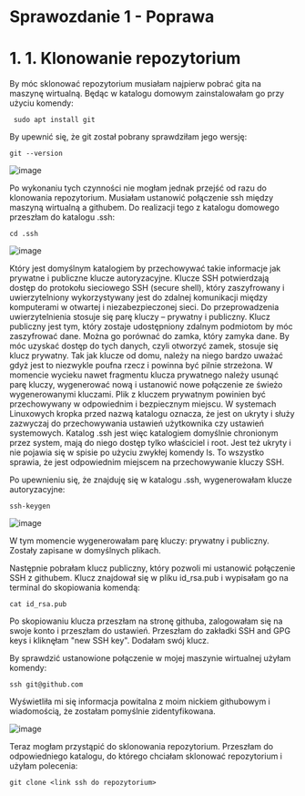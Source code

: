 # Sprawozdanie 1 - Poprawa

# 1. 1. Klonowanie repozytorium

By móc sklonować repozytorium musiałam najpierw pobrać gita na maszynę wirtualną. Będąc w katalogu domowym zainstalowałam go przy użyciu komendy:
```
 sudo apt install git
```
 By upewnić się, że git został pobrany sprawdziłam jego wersję: 
```
git --version
```

![image](https://github.com/InzynieriaOprogramowaniaAGH/MDO2024_INO/assets/95193381/5b243392-77cd-440e-b923-70d02cd6e472)



Po wykonaniu tych czynności nie mogłam jednak przejść od razu do klonowania repozytorium. Musiałam ustanowić połączenie ssh między maszyną wirtualną a githubem. Do realizacji tego z katalogu domowego przeszłam do katalogu .ssh: 
```
cd .ssh 
```

![image](https://github.com/InzynieriaOprogramowaniaAGH/MDO2024_INO/assets/95193381/e4b7c583-b48c-4091-95ac-69e13ef4c106)

Który jest domyślnym katalogiem by przechowywać takie informacje jak prywatne i publiczne klucze autoryzacyjne. Klucze SSH potwierdzają dostęp do protokołu sieciowego SSH (secure shell), który zaszyfrowany i uwierzytelniony wykorzystywany jest do zdalnej komunikacji między komputerami w otwartej i niezabezpieczonej sieci.
Do przeprowadzenia uwierzytelnienia stosuje się parę kluczy – prywatny i publiczny. Klucz publiczny jest tym, który zostaje udostępniony zdalnym podmiotom by móc zaszyfrować dane. Można go porównać do zamka, który zamyka dane. By móc uzyskać dostęp do tych danych, czyli otworzyć zamek, stosuje się klucz prywatny. Tak jak klucze od domu, należy na niego bardzo uważać gdyż jest to niezwykle poufna rzecz i powinna być pilnie strzeżona. W momencie wycieku nawet fragmentu klucza prywatnego należy usunąć parę kluczy, wygenerować nową i ustanowić nowe połączenie ze świeżo wygenerowanymi kluczami.
Plik z kluczem prywatnym powinien być przechowywany w odpowiednim i bezpiecznym miejscu. W systemach Linuxowych kropka przed nazwą katalogu oznacza, że jest on ukryty i służy zazwyczaj do przechowywania ustawień użytkownika czy ustawień systemowych. 
Katalog .ssh jest więc katalogiem domyślnie chronionym przez system, mają do niego dostęp tylko właściciel i root. Jest też ukryty i nie pojawia się w spisie po użyciu zwykłej komendy ls. To wszystko sprawia, że jest odpowiednim miejscem na przechowywanie kluczy SSH.

Po upewnieniu się, że znajduję się w katalogu .ssh, wygenerowałam klucze autoryzacyjne: 
```
ssh-keygen 
``` 

![image](https://github.com/InzynieriaOprogramowaniaAGH/MDO2024_INO/assets/95193381/0151caff-0785-4b00-a28d-ba257145c1ba)



W tym momencie wygenerowałam parę kluczy: prywatny i publiczny. Zostały zapisane w domyślnych plikach.

Następnie pobrałam klucz publiczny, który pozwoli mi ustanowić połączenie SSH z githubem. Klucz znajdował się w pliku id_rsa.pub i wypisałam go na terminal do skopiowania komendą: 
```
cat id_rsa.pub
```
Po skopiowaniu klucza przeszłam na stronę githuba, zalogowałam się na swoje konto i przeszłam do ustawień. Przeszłam do zakładki SSH and GPG keys i kliknęłam "new SSH key". Dodałam swój klucz.

By sprawdzić ustanowione połączenie w mojej maszynie wirtualnej użyłam komendy: 
```
ssh git@github.com 
```
Wyświetliła mi się informacja powitalna z moim nickiem githubowym i wiadomością, że zostałam pomyślnie zidentyfikowana.


![image](https://github.com/InzynieriaOprogramowaniaAGH/MDO2024_INO/assets/95193381/b41430c4-1f03-4ac3-8fef-c79b9798be47)



Teraz mogłam przystąpić do sklonowania repozytorium. Przeszłam do odpowiedniego katalogu, do którego chciałam sklonować repozytorium i użyłam polecenia: 
```
git clone <link ssh do repozytorium>
```
